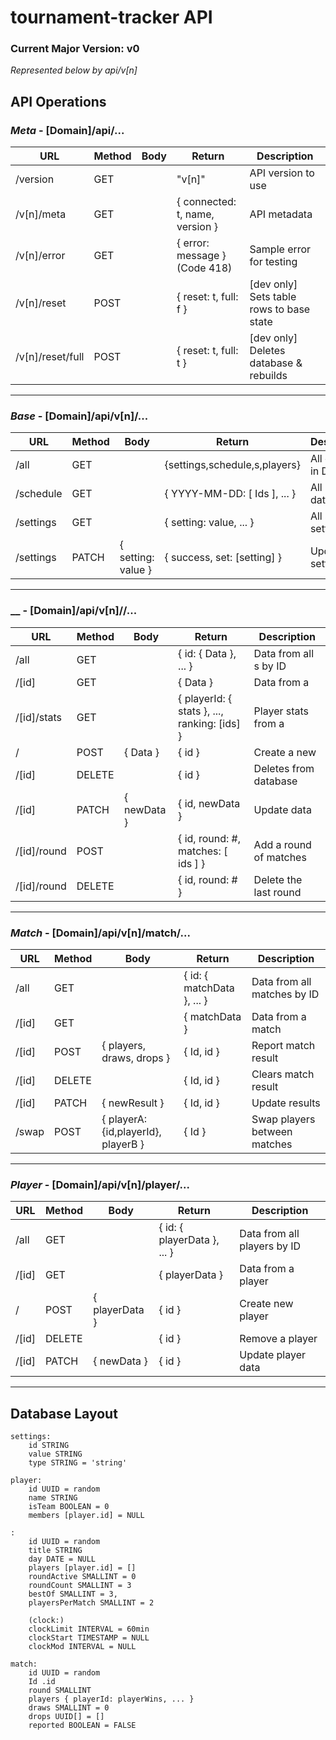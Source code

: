# tournament-tracker API

### Current Major Version: v0
_Represented below by api/v[n]_



## API Operations

### _Meta_ -  [Domain]/api/...

| URL | Method | Body | Return | Description |
|------|------|------|------|------|
|/version|GET| |"v[n]"|API version to use|
|/v[n]/meta|GET| |{ connected: t, name, version }|API metadata|
|/v[n]/error|GET| |{ error: message } (Code 418)|Sample error for testing|
|/v[n]/reset|POST| |{ reset: t, full: f }|[dev only] Sets table rows to base state|
|/v[n]/reset/full|POST| |{ reset: t, full: t }|[dev only] Deletes database & rebuilds|

---

### _Base_ - [Domain]/api/v[n]/...

| URL | Method | Body | Return | Description |
|------|------|------|------|------|
|/all|GET| |{settings,schedule,s,players}|All objects in DB|
|/schedule|GET| |{ YYYY-MM-DD: [ Ids ], ... }|All Ids by date|
|/settings|GET| |{ setting: value, ... }|All stored settings|
|/settings|PATCH|{ setting: value }|{ success, set: [setting] }|Update setting(s)|

---

### __ - [Domain]/api/v[n]//...

| URL | Method | Body | Return | Description |
|------|------|------|------|------|
|/all|GET| |{ id: { Data }, ... }|Data from all s by ID|
|/[id]|GET| |{ Data }|Data from a |
|/[id]/stats|GET| |{ playerId: { stats }, ..., ranking: [ids] }|Player stats from a |
|/|POST|{ Data }|{ id }|Create a new |
|/[id]|DELETE| |{ id }|Deletes  from database|
|/[id]|PATCH|{ newData }|{ id, newData }|Update  data|
|/[id]/round|POST| |{ id, round: #, matches: [ ids ] }|Add a round of matches|
|/[id]/round|DELETE| |{ id, round: # }|Delete the last round|

---

### _Match_ - [Domain]/api/v[n]/match/...

| URL | Method | Body | Return | Description |
|------|------|------|------|------|
|/all|GET| |{ id: { matchData }, ... }|Data from all matches by ID|
|/[id]|GET| |{ matchData }|Data from a match|
|/[id]|POST|{ players, draws, drops }|{ Id, id }|Report match result|
|/[id]|DELETE| |{ Id, id }|Clears match result|
|/[id]|PATCH|{ newResult }|{ Id, id }|Update results|
|/swap|POST|{ playerA: {id,playerId}, playerB } |{ Id }|Swap players between matches|

---

### _Player_ -  [Domain]/api/v[n]/player/...

| URL | Method | Body | Return | Description |
|------|------|------|------|------|
|/all|GET| |{ id: { playerData }, ... }|Data from all players by ID|
|/[id]|GET| |{ playerData }|Data from a player|
|/|POST|{ playerData }|{ id }|Create new player|
|/[id]|DELETE| |{ id }|Remove a player|
|/[id]|PATCH|{ newData }|{ id }|Update player data|

---


## Database Layout

```
settings:
	id STRING
	value STRING
	type STRING = 'string'

player:
	id UUID = random
	name STRING
	isTeam BOOLEAN = 0
	members [player.id] = NULL

:
	id UUID = random
	title STRING
	day DATE = NULL
	players [player.id] = []
	roundActive SMALLINT = 0
	roundCount SMALLINT = 3
	bestOf SMALLINT = 3,
	playersPerMatch SMALLINT = 2
	
	(clock:)
	clockLimit INTERVAL = 60min
	clockStart TIMESTAMP = NULL
	clockMod INTERVAL = NULL

match:
	id UUID = random
	Id .id
	round SMALLINT
	players { playerId: playerWins, ... }
	draws SMALLINT = 0
	drops UUID[] = []
	reported BOOLEAN = FALSE
```